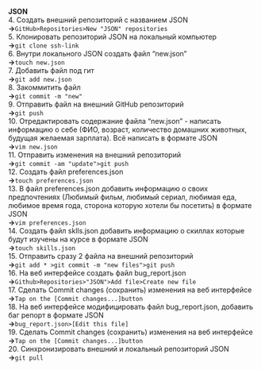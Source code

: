 **JSON**<br>
 4. Создать внешний репозиторий c названием JSON<br> **->**`GitHub>Repositories>New "JSON" repositories`<br>
 5. Клонировать репозиторий JSON на локальный компьютер<br> **->**`git clone ssh-link`<br>
 6. Внутри локального JSON создать файл “new.json”<br> **->**`touch new.json`<br>
 7. Добавить файл под гит<br> **->**`git add new.json`<br>
 8. Закоммитить файл<br> **->**`git commit -m "new"`<br>
 9. Отправить файл на внешний GitHub репозиторий<br> **->**`git push`<br>
 10. Отредактировать содержание файла “new.json” - написать информацию о себе (ФИО, возраст, количество домашних животных, будущая желаемая зарплата). Всё написать в формате JSON<br> **->**`vim new.json`<br>
 11. Отправить изменения на внешний репозиторий<br> **->**`git commit -am "update">git push`<br>
 12. Создать файл preferences.json<br> **->**`touch preferences.json`<br>
 13. В файл preferences.json добавить информацию о своих предпочтениях (Любимый фильм, любимый сериал, любимая еда, любимое время года, сторона которую хотели бы посетить) в формате JSON<br> **->**`vim preferences.json`<br>
 14. Создать файл sklls.json добавить информацию о скиллах которые будут изучены на курсе в формате JSON<br> **->**`touch skills.json`<br>
 15. Отправить сразу 2 файла на внешний репозиторий<br> **->**`git add * >git commit -m "new files">git push`<br>
 16. На веб интерфейсе создать файл bug_report.json<br> **->**`Github>Repositories>"JSON">Add file>Create new file`<br>
 17. Сделать Commit changes (сохранить) изменения на веб интерфейсе<br> **->**`Tap on the [Commit changes...]button`<br>
 18. На веб интерфейсе модифицировать файл bug_report.json, добавить баг репорт в формате JSON<br> **->**`bug_report.json>[Edit this file]`<br>
 19. Сделать Commit changes (сохранить) изменения на веб интерфейсе<br> **->**`Tap on the [Commit changes...]button`<br>
 20. Синхронизировать внешний и локальный репозиторий JSON<br> **->**`git pull`<br>
